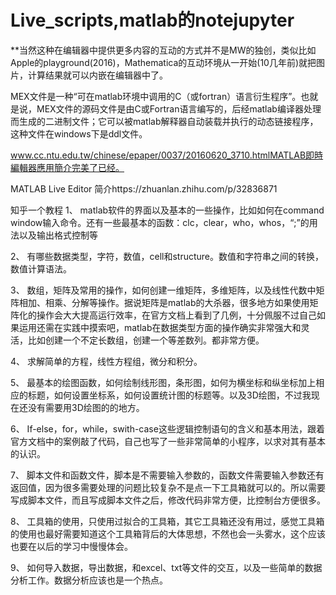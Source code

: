 # Live_scripts,matlab的notejupyter
**当然这种在编辑器中提供更多内容的互动的方式并不是MW的独创，类似比如Apple的playground(2016)，Mathematica的互动环境从一开始(10几年前)就把图片，计算结果就可以内嵌在编辑器中了。

MEX文件是一种“可在matlab环境中调用的C（或fortran）语言衍生程序”。也就是说，MEX文件的源码文件是由C或Fortran语言编写的，后经matlab编译器处理而生成的二进制文件；它可以被matlab解释器自动装载并执行的动态链接程序，这种文件在windows下是ddl文件。

www.cc.ntu.edu.tw/chinese/epaper/0037/20160620_3710.htmlMATLAB即時編輯器應用簡介完美了已经。


MATLAB Live Editor 简介https://zhuanlan.zhihu.com/p/32836871


知乎一个教程
1、 matlab软件的界面以及基本的一些操作，比如如何在command window输入命令。还有一些最基本的函数：clc，clear，who，whos，“;”的用法以及输出格式控制等

2、 有哪些数据类型，字符，数值，cell和structure。数值和字符串之间的转换，数值计算语法。

3、 数组，矩阵及常用的操作，如何创建一维矩阵，多维矩阵，以及线性代数中矩阵相加、相乘、分解等操作。据说矩阵是matlab的大杀器，很多地方如果使用矩阵化的操作会大大提高运行效率，在官方文档上看到了几例，十分佩服不过自己如果运用还需在实践中摸索吧，matlab在数据类型方面的操作确实非常强大和灵活，比如创建一个不定长数组，创建一个等差数列。都非常方便。

4、 求解简单的方程，线性方程组，微分和积分。

5、 最基本的绘图函数，如何绘制线形图，条形图，如何为横坐标和纵坐标加上相应的标题，如何设置坐标系，如何设置统计图的标题等。以及3D绘图，不过我现在还没有需要用3D绘图的的地方。

6、 If-else，for，while，swith-case这些逻辑控制语句的含义和基本用法，跟着官方文档中的案例敲了代码，自己也写了一些非常简单的小程序，以求对其有基本的认识。

7、 脚本文件和函数文件，脚本是不需要输入参数的，函数文件需要输入参数还有返回值，因为很多需要处理的问题比较复杂不是点一下工具箱就可以的。所以需要写成脚本文件，而且写成脚本文件之后，修改代码非常方便，比控制台方便很多。

8、 工具箱的使用，只使用过拟合的工具箱，其它工具箱还没有用过，感觉工具箱的使用也最好需要知道这个工具箱背后的大体思想，不然也会一头雾水，这个应该也要在以后的学习中慢慢体会。

9、 如何导入数据，导出数据，和excel、txt等文件的交互，以及一些简单的数据分析工作。数据分析应该也是一个热点。
















